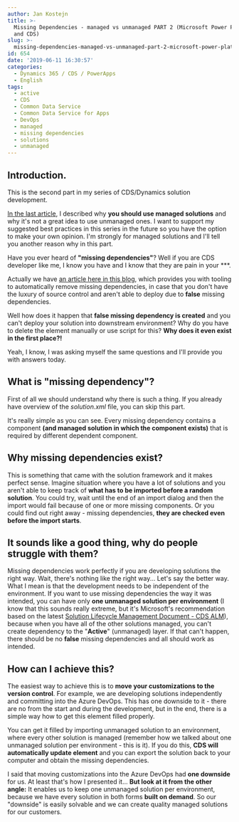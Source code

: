 ```yaml
---
author: Jan Kostejn
title: >-
  Missing Dependencies - managed vs unmanaged PART 2 (Microsoft Power Platform
  and CDS)
slug: >-
  missing-dependencies-managed-vs-unmanaged-part-2-microsoft-power-platform-and-cds
id: 654
date: '2019-06-11 16:30:57'
categories:
  - Dynamics 365 / CDS / PowerApps
  - English
tags:
  - active
  - CDS
  - Common Data Service
  - Common Data Service for Apps
  - DevOps
  - managed
  - missing dependencies
  - solutions
  - unmanaged
---
```


## Introduction.

This is the second part in my series of CDS/Dynamics solution development.

[In the last article](/2019/03/07/merging-forms-and-views/), I described why **you should use managed solutions** and why it's not a great idea to use unmanaged ones. I want to support my suggested best practices in this series in the future so you have the option to make your own opinion. I'm strongly for managed solutions and I'll tell you another reason why in this part.

Have you ever heard of **"missing dependencies"**? Well if you are CDS developer like me, I know you have and I know that they are pain in your ***.

Actually we have [an article here in this blog](/2018/06/24/remove-missing-dependencies-from-solution-xml-with-powershell/), which provides you with tooling to automatically remove missing dependencies, in case that you don't have the luxury of source control and aren't able to deploy due to **false** missing dependencies.

Well how does it happen that **false missing dependency is created** and you can't deploy your solution into downstream environment? Why do you have to delete the element manually or use script for this? **Why does it even exist in the first place?!**

Yeah, I know, I was asking myself the same questions and I'll provide you with answers today.

## What is "missing dependency"?

First of all we should understand why there is such a thing. If you already have overview of the _solution.xml_ file, you can skip this part.

[](/uploads/2019/06/1.png)

It's really simple as you can see. Every missing dependency contains a component **(and managed solution in which the component exists)** that is required by different dependent component.

## Why missing dependencies exist?

This is something that came with the solution framework and it makes perfect sense. Imagine situation where you have a lot of solutions and you aren't able to keep track of **what has to be imported before a random solution**. You could try, wait until the end of an import dialog and then the import would fail because of one or more missing components. Or you could find out right away - missing dependencies, **they are checked even before the import starts**.

## It sounds like a good thing, why do people struggle with them?

Missing dependencies work perfectly if you are developing solutions the right way. Wait, there's nothing like the right way... Let's say the better way. What I mean is that the development needs to be independent of the environment. If you want to use missing dependencies the way it was intended, you can have only **one unmanaged solution per environment** (I know that this sounds really extreme, but it's Microsoft's recommendation based on the latest [Solution Lifecycle Management Document - CDS ALM](https://www.microsoft.com/en-us/download/details.aspx?id=57777)), because when you have all of the other solutions managed, you can't create dependency to the "**Active**" (unmanaged) layer. If that can't happen, there should be no **false** missing dependencies and all should work as intended.

## How can I achieve this?

The easiest way to achieve this is to **move your customizations to the version control**. For example, we are developing solutions independently and committing into the Azure DevOps. This has one downside to it - there are no <MissingDependencies /> from the start and during the development, but in the end, there is a simple way how to get this element filled properly.

You can get it filled by importing unmanaged solution to an environment, where every other solution is managed (remember how we talked about one unmanaged solution per environment - this is it). If you do this, **CDS will automatically update <MisingDependencies /> element** and you can export the solution back to your computer and obtain the missing dependencies.

I said that moving customizations into the Azure DevOps had **one downside** for us. At least that's how I presented it... **But look at it from the other angle:** It enables us to keep one unmanaged solution per environment, because we have every solution in both forms **built on demand**. So our "downside" is easily solvable and we can create quality managed solutions for our customers.